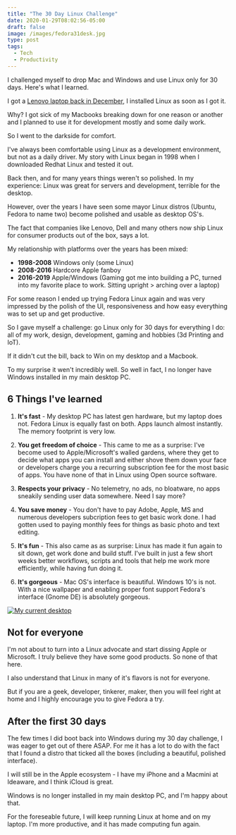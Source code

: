 ```yaml
---
title: "The 30 Day Linux Challenge"
date: 2020-01-29T08:02:56-05:00
draft: false
image: /images/fedora31desk.jpg
type: post
tags:
  - Tech
  - Productivity
---
```


I challenged myself to drop Mac and Windows and use Linux only for 30 days. Here's what I learned.

<!--more-->

I got a [Lenovo laptop back in December](https://www.youtube.com/watch?v=T74Lg9Isv-8), I installed Linux as soon as I got it.

Why? I got sick of my Macbooks breaking down for one reason or another and I planned to use it for development mostly and some daily work.

So I went to the darkside for comfort.

I've always been comfortable using Linux as a development environment, but not as a daily driver. My story with Linux began in 1998 when I downloaded Redhat Linux and tested it out.

Back then, and for many years things weren't so polished. In my experience: Linux was great for servers and development, terrible for the desktop.

However, over the years I have seen some mayor Linux distros (Ubuntu, Fedora to name two) become polished and usable as desktop OS's.

The fact that companies like Lenovo, Dell and many others now ship Linux for consumer products out of the box, says a lot.

My relationship with platforms over the years has been mixed:

- **1998-2008** Windows only (some Linux)
- **2008-2016** Hardcore Apple fanboy
- **2016-2019** Apple/Windows (Gaming got me into building a PC, turned into my favorite place to work. Sitting upright > arching over a laptop)

For some reason I ended up trying Fedora Linux again and was very impressed by the polish of the UI, responsiveness and how easy everything was to set up and get productive.

So I gave myself a challenge: go Linux only for 30 days for everything I do: all of my work, design, development, gaming and hobbies (3d Printing and IoT).

If it didn't cut the bill, back to Win on my desktop and a Macbook.

To my surprise it wen't incredibly well. So well in fact, I no longer have Windows installed in my main desktop PC.

## 6 Things I've learned

1. **It's fast** - My desktop PC has latest gen hardware, but my laptop does not. Fedora Linux is equally fast on both. Apps launch almost instantly. The memory footprint is very low.
2. **You get freedom of choice** - This came to me as a surprise: I've become used to Apple/Microsoft's walled gardens, where they get to decide what apps you can install and either shove them down your face or developers charge you a recurring subscription fee for the most basic of apps. You have none of that in Linux using Open source software.
3. **Respects your privacy** - No telemetry, no ads, no bloatware, no apps sneakily sending user data somewhere. Need I say more?
4. **You save money** - You don't have to pay Adobe, Apple, MS and numerous developers subcription fees to get basic work done. I had gotten used to paying monthly fees for things as basic photo and text editing.
5. **It's fun** - This also came as as surprise: Linux has made it fun again to sit down, get work done and build stuff. I've built in just a few short weeks better workflows, scripts and tools that help me work more efficiently, while having fun doing it.

6. **It's gorgeous** - Mac OS's interface is beautiful. Windows 10's is not. With a nice wallpaper and enabling proper font support Fedora's interface (Gnome DE) is absolutely gorgeous.

[![My current desktop](/images/fedora31desk.jpg)](/images/fedora31desk.jpg)

## Not for everyone

I'm not about to turn into a Linux advocate and start dissing Apple or Microsoft. I truly believe they have some good products. So none of that here.

I also understand that Linux in many of it's flavors is not for everyone.

But if you are a geek, developer, tinkerer, maker, then you will feel right at home and I highly encourage you to give Fedora a try.

## After the first 30 days

The few times I did boot back into Windows during my 30 day challenge, I was eager to get out of there ASAP. For me it has a lot to do with the fact that I found a distro that ticked all the boxes (including a beautiful, polished interface).

I will still be in the Apple ecosystem - I have my iPhone and a Macmini at Ideaware, and I think iCloud is great.

Windows is no longer installed in my main desktop PC, and I'm happy about that.

For the foreseable future, I will keep running Linux at home and on my laptop. I'm more productive, and it has made computing fun again.
